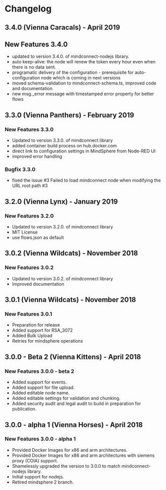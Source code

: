 # Changelog

## 3.4.0 (Vienna Caracals) - April 2019

## New Features 3.4.0

- updated to version 3.4.0. of mindconnect-nodejs library.
- auto keep-alive: the node will renew the token every hour even when there is no data sent.
- programatic delivery of the configuration - prerequisite for auto-configuration node which is coming in next versions
- moved schema-validation to mindconnect-schema.ts, improved code and documentation
- new msg._error message with timestamped error property for better flows

## 3.3.0 (Vienna Panthers) - February 2019

### New Features 3.3.0

- Updated to version 3.3.0. of mindconnect library
- added container build process on hub.docker.com
- direct link to configuration settings in MindSphere from Node-RED UI
- improved error handling

### Bugfix 3.3.0

- fixed the issue #3 Failed to load mindconnect node when modifying the URL root path #3

## 3.2.0 (Vienna Lynx) - January 2019

### New Features 3.2.0

- Updated to version 3.2.0. of mindconnect library
- MIT License
- use flows.json as default

## 3.0.2 (Vienna Wildcats) - November 2018

### New Features 3.0.2

- Updated to version 3.0.2. of mindconnect library
- Improved documentation

## 3.0.1 (Vienna Wildcats) - November 2018

### New Features 3.0.1

- Preparation for release
- Added support for RSA_3072
- Added Bulk Upload
- Retries for mindsphere operations

## 3.0.0 - Beta 2 (Vienna Kittens) - April 2018

### New Features 3.0.0 - beta 2

- Added support for events.
- Added support for file upload.
- Added editable node name.
- Added editable settings for validation and chunking.
- Added security audit and legal audit to build in preparation for publication.

## 3.0.0 - alpha 1 (Vienna Horses) - April 2018

### New Features 3.0.0 - alpha 1

- Provided Docker Images for x86 and arm architectures.
- Provided Docker Images for x86 and arm architectures with siemens proxy (COIA) support.
- Shamelessly upgraded the version to 3.0.0 to match mindconnect-nodejs library.
- Initial support for nodejs.
- Retired mindsphere 2 branch.
